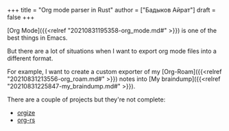 +++
title = "Org mode parser in Rust"
author = ["Бадыков Айрат"]
draft = false
+++

[Org Mode]({{<relref "20210831195358-org_mode.md#" >}}) is one of the best things in Emacs.

But there are a lot of situations when I want to export org mode files into a different format.

For example, I want to create a custom exporter of my [Org-Roam]({{<relref "20210831213556-org_roam.md#" >}}) notes into [My braindump]({{<relref "20210831225847-my_braindump.md#" >}}).

There are a couple of projects but they're not complete:

-   [orgize](https://github.com/PoiScript/orgize)
-   [org-rs](https://github.com/org-rs/org-rs)
